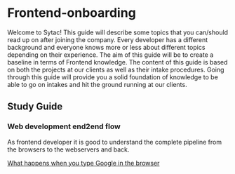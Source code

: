 # Frontend-onboarding

Welcome to Sytac! This guide will describe some topics that you can/should read up on after joining the company. Every developer has a different background and everyone knows more or less about different topics depending on their experience. The aim of this guide will be to create a baseline in terms of Frontend knowledge. The content of this guide is based on both the projects at our clients as well as their intake procedures. Going through this guide will provide you a solid foundation of knowledge to be able to go on intakes and hit the ground running at our clients.

## Study Guide

### Web development end2end flow

As frontend developer it is good to understand the complete pipeline from the browsers to the webservers and back.

[What happens when you type Google in the browser](https://github.com/alex/what-happens-when)
